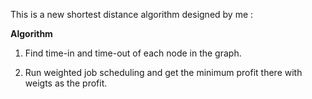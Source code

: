 This is  a new shortest distance algorithm designed by me :

<strong>Algorithm</strong>
<br>

1.  Find time-in and time-out of each node in the graph.

2.  Run weighted job scheduling and get the minimum profit there with weigts as the profit.
